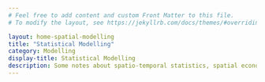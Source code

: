 ```yaml
---
# Feel free to add content and custom Front Matter to this file.
# To modify the layout, see https://jekyllrb.com/docs/themes/#overriding-theme-defaults

layout: home-spatial-modelling
title: "Statistical Modelling"
category: Modelling
display-title: Statistical Modelling
description: Some notes about spatio-temporal statistics, spatial econometrics, and spatial point pattern analysis, and mathmatical modelling in general.
---
```

